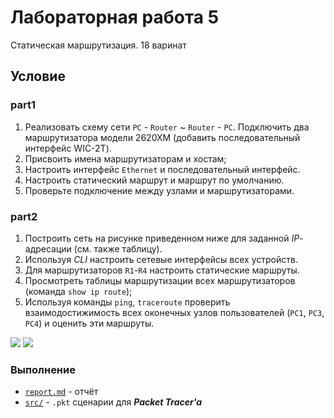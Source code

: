 # Лабораторная работа 5

Статическая маршрутизация. 18 варинат

## Условие

### part1

1. Реализовать схему сети `PC` - `Router` ~ `Router` - `PC`. Подключить два
   маршрутизатора модели 2620ХМ (добавить последовательный интерфейс WIC-2T).
2. Присвоить имена маршрутизаторам и хостам;
3. Настроить интерфейс `Ethernet` и последовательный интерфейс.
4. Настроить статический маршрут и маршрут по умолчанию.
5. Проверьте подключение между узлами и маршрутизаторами.

### part2

1. Построить сеть на рисунке приведенном ниже для заданной _IP_-адресации (см.
   также таблицу).
2. Используя _CLI_ настроить сетевые интерфейсы всех устройств.
3. Для маршрутизаторов `R1`-`R4` настроить статические маршруты.
4. Просмотреть таблицы маршрутизации всех маршрутизаторов (команда `show ip route`);
5. Используя команды `ping`, `traceroute` проверить взаимодостижимость всех
   оконечных узлов пользователей (`PC1`, `PC3`, `PC4`) и оценить эти маршруты.

![](http://res.cloudinary.com/dzsjwgjii/image/upload/v1489793126/networks-4-1-t2.png)
![](http://res.cloudinary.com/dzsjwgjii/image/upload/v1489793125/networks-4-2-t1.png)

### Выполнение

- [`report.md`](https://github.com/drapegnik/bsu/tree/master/networks/lab5/report.md) -
  отчёт
- [`src/`](https://github.com/drapegnik/bsu/tree/master/networks/lab5/src) -
  `.pkt` сценарии для **_Packet Tracer'a_**
